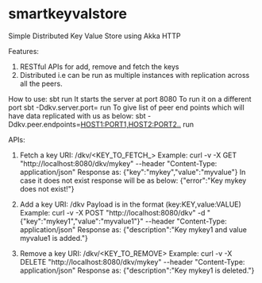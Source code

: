 # smartkeyvalstore
Simple Distributed Key Value Store using Akka HTTP

Features:
1. RESTful APIs for add, remove and fetch the keys
2. Distributed i.e can be run as multiple instances with replication across all the peers.

How to use:
sbt run
It starts the server at port 8080
To run it on a different port
sbt -Ddkv.server.port=<PORT> run
To give list of peer end points which will have data replicated with us as below:
sbt -Ddkv.peer.endpoints=<HOST1:PORT1,HOST2:PORT2..> run

APIs:
1. Fetch a key
URI: /dkv/<KEY_TO_FETCH_>
Example:
curl -v -X GET "http://localhost:8080/dkv/mykey" --header "Content-Type: application/json"
Response as:
{"key":"mykey","value":"myvalue"}
In case it does not exist response will be as below:
{"error":"Key mykey does not exist!"}

2. Add a key
URI: /dkv
Payload is in the format (key:KEY,value:VALUE)
Example:
curl -v -X POST "http://localhost:8080/dkv" -d "{\"key\":\"mykey1\",\"value\":\"myvalue1\"}" --header "Content-Type: application/json"
Response as:
{"description":"Key mykey1 and value myvalue1 is added."}

3. Remove a key
URI: /dkv/<KEY_TO_REMOVE>
Example:
curl -v -X DELETE "http://localhost:8080/dkv/mykey" --header "Content-Type: application/json"
Response as:
{"description":"Key mykey1 is deleted."}

